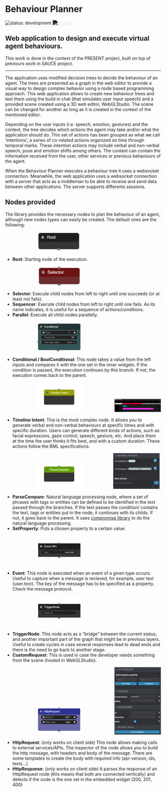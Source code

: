 # Behaviour Planner
![status: development](https://img.shields.io/badge/status-development-blue.svg) 
[<img alt="alt_text" width="20px" style="filter:invert(1)" src="imgs/github.png" />](https://github.com/upf-gti/Behaviour-planner)

Web application to design and execute virtual agent behaviours.
--
This work is done in the context of the PRESENT project, built on top of previours work in SAUCE project.

---

The application uses modified decision trees to decide the behaviour of an agent. The trees are presented as a graph in the web editor to provide a visual way to design complex behavior using a node based programming approach. This web application allows to create new behaviour trees and test them using the build in chat (that simulates user input speech) and a provided scene created using a 3D web editor, WebGLStudio. The scene can be changed for another as long as it is created in the context of the mentioned editor.

Depending on the user inputs (i.e. speech, emotion, gestures) and the context, the tree decides which actions the agent may take and/or what the application should do. This set of actions has been grouped as what we call ‘intentions’, a series of co-related actions organized on time through temporal marks. These intention actions may include verbal and non-verbal speech, pose and emotion shifts among others. The context can contain the information received from the user, other services or previous behaviours of the agent.

When the Behaviour Planner executes a behaviour tree it uses a websocket connection. Meanwhile, the web application uses a websocket connection with a server that acts as a middleman to be able to receive and send data between other applications. The server supports differents sessions.

## Nodes provided
The library provides the necessary nodes to plan the behaviour of an agent, although new nodes types can easily be created. The default ones are the following:

<img alt="alt_text" width="150px" style="padding-left:100px" src="https://github.com/upf-gti/Behaviour-planner/blob/dev/web-app/imgs/nodes/root.png" />

- **Root**: Starting node of the execution. 

<img alt="alt_text" width="150px" style="padding-left:100px" src="https://github.com/upf-gti/Behaviour-planner/blob/dev/web-app/imgs/nodes/selector.png" />

- **Selector**: Execute child nodes from left to right until one succeeds (or at least not fails).
- **Sequencer**: Execute child nodes from left to right until one fails. As its name indicates, it is useful for a sequence of actions/conditions.
- **Parallel**: Execute all child nodes parallelly.

<img alt="alt_text" width="150px" style="padding-left:100px" src="https://github.com/upf-gti/Behaviour-planner/blob/dev/web-app/imgs/nodes/conditional.png" />

- **Conditional / BoolConditional**: This node takes a value from the left inputs and compares it with the one set in the inner widgets. If the condition is passed, the execution continues by this branch. If not, the execution comes back to the parent. 

<img alt="alt_text" width="150px" style="padding-left:100px" src="https://github.com/upf-gti/Behaviour-planner/blob/dev/web-app/imgs/nodes/timeline_node.png" /> <img alt="alt_text" width="150px" style="padding-left:100px" src="https://github.com/upf-gti/Behaviour-planner/blob/dev/web-app/imgs/nodes/timeline.png" />

- **Timeline Intent**: This is the most complex node. It allows you to generate verbal and non-verbal behaviours at specific times and with specific duration. Users can generate different kinds of actions, such as facial expressions, gaze control, speech, gesture, etc. And place them at the time the user thinks it fits best, and with a custom duration. These actions follow the BML specifications.

<img alt="alt_text" width="150px" style="padding-left:100px" src="https://github.com/upf-gti/Behaviour-planner/blob/dev/web-app/imgs/nodes/parsecompare_node.png"/><img alt="alt_text" width="150px" style="padding-left:100px" src="https://github.com/upf-gti/Behaviour-planner/blob/dev/web-app/imgs/nodes/parsecompare.png" />

- **ParseCompare**: Natural language processing node, where a set of phrases with tags or entities can be defined to be identified in the text passed through the branches. If the text passes the condition/ contains the text, tags or entities put in the node, it continues with its childs. If not, it goes back to the parent. It uses [compromise library](https://github.com/spencermountain/compromise/) to do the natural language processing.
- **SetProperty**: Puts a chosen property to a certain value.

<img alt="alt_text" width="150px" style="padding-left:100px" src="https://github.com/upf-gti/Behaviour-planner/blob/dev/web-app/imgs/nodes/event.png" />

- **Event**: This node is executed when an event of a given type occurs. Useful to capture when a message is recieved, for example, user text (user.text). The key of the message has to be specified as a property. Check the message protocol.

<img alt="alt_text" width="150px" style="padding-left:100px" src="https://github.com/upf-gti/Behaviour-planner/blob/dev/web-app/imgs/nodes/trigger.png" />

- **TriggerNode**: This node acts as a “bridge” between the current status, and another important part of the graph that might be in previous layers. Useful to create cycles in case several responses lead to dead ends and there is the need to go back to another stage. 
- **CustomRequest**: This is used in case the developer needs something from the scene (hosted in WebGLStudio). 

<img alt="alt_text" width="150px" style="padding-left:100px" src="https://github.com/upf-gti/Behaviour-planner/blob/dev/web-app/imgs/nodes/httprequest_node.png" />
<img alt="alt_text" width="150px" style="padding-left:100px" src="https://github.com/upf-gti/Behaviour-planner/blob/dev/web-app/imgs/nodes/httprequest.png" />

- **HttpRequest**: (only works on client side) This node allows making calls to external services/APIs. The inspector of the node allows you to build the http message, with headers and body of the message. There are some templates to create the body with required info (api-version, ids, texts…) 
- **HttpResponse**: (only works on client side) It parses the response of an HttpRequest node (this means that both are connected vertically) and detects if the code is the one set in the embedded widget (200, 201, 400)